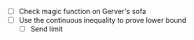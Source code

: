 
- [ ] Check magic function on Gerver's sofa
- [ ] Use the continuous inequality to prove lower bound
	- [ ] Send limit